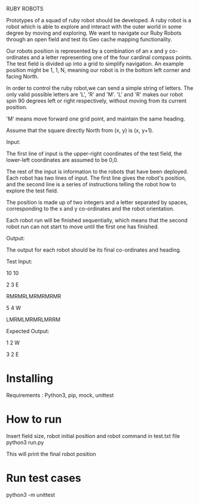 RUBY ROBOTS

Prototypes of a squad of ruby robot should be developed. A ruby robot is a robot which is able to explore and interact with the outer world in some  degree by moving and exploring. We want to navigate our Ruby Robots through an open field and test its Geo cache mapping functionality.

Our robots position is represented by a combination of an x and y co-ordinates and a letter representing one of the four cardinal compass points. The test field is divided up into a grid to simplify navigation. An example position might be 1, 1, N, meaning our robot is in the bottom left corner and facing North.

In order to control the ruby robot,we can send a simple string of letters. The only valid possible letters are 'L', 'R' and 'M'. 'L' and 'R' makes our robot spin 90 degrees left or right respectively, without moving from its current position.

'M' means move forward one grid point, and maintain the same heading.

Assume that the square directly North from (x, y) is (x, y+1).

Input:

The first line of input is the upper-right coordinates of the test field, the lower-left coordinates are assumed to be 0,0.

The rest of the input is information to the robots that have been deployed. Each robot has two lines of input. The first line gives the robot's position, and the second line is a series of instructions telling the robot how to explore the test field.

The position is made up of two integers and a letter separated by spaces, corresponding to the x and y co-ordinates and the robot orientation.

Each robot run will be finished sequentially, which means that the second robot run can not start to move until the first one has finished.

Output:

The output for each robot should be its final co-ordinates and heading.


Test Input:

10 10

2 3 E

RMRMRLMRMRMRMR

5 4 W

LMRMLMRMRLMRRM


Expected Output:

1 2 W

3 2 E

#  Installing

Requirements : Python3, pip, mock, unittest


#  How to run
   Insert field size, robot initial position and robot command in test.txt file
   python3 run.py

This will print the final robot position
    
#  Run test cases

   python3 -m unittest <python file to test>
